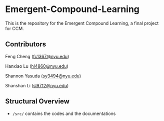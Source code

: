 # Emergent-Compound-Learning

This is the repository for the Emergent Compound Learning, a final project for CCM.

## Contributors

Feng Cheng (fc1367@nyu.edu)

Hanxiao Lu (hl4860@nyu.edu)

Shannon Yasuda (sy3494@nyu.edu)

Shanshan Li (sl9712@nyu.edu)

## Structural Overview

- `/src/` contains the codes and the documentations

